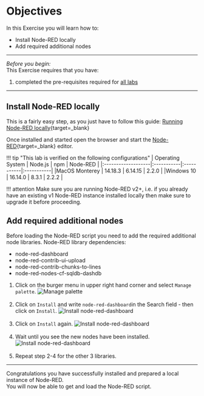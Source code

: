 # Objectives
In this Exercise you will learn how to:

* Install Node-RED locally
* Add required additional nodes

---
*Before you begin:*  
This Exercise requires that you have:

1. completed the pre-requisites required for [all labs](../prereqs)
 
---
##  Install Node-RED locally

This is a fairly easy step, as you just have to follow this guide:
[Running Node-RED locally](https://nodered.org/docs/getting-started/local){target=_blank}</br>

Once installed and started open the browser and start the [Node-RED](http://localhost:1880/){target=_blank} editor.</br>

!!! tip "This lab is verified on the following configurations"
    | Operating System   | Node.js    | npm        | Node-RED   |
    |:-------------------|:-----------|:-----------|:-----------|
    |MacOS Monterey      | 14.18.3    | 6.14.15    | 2.2.0      |
    |Windows 10          | 16.14.0    | 8.3.1      | 2.2.2      |

!!! attention
    Make sure you are running Node-RED v2+, i.e. if you already have an existing v1 Node-RED instance installed locally then make sure to upgrade it before proceeding.


##  Add required additional nodes

Before loading the Node-RED script you need to add the required additional node libraries.
Node-RED library dependencies:</br>
- node-red-dashboard</br>
- node-red-contrib-ui-upload</br>
- node-red-contrib-chunks-to-lines</br>
- node-red-nodes-cf-sqldb-dashdb</br>

1. Click on the burger menu in upper right hand corner and select `Manage palette`.
![Manage palette](/img/monitor_nodered_csv_importer_1.0/Setup_01.png)</br></br>
2. Click on `Install` and write `node-red-dashboard`in the Search field - then click on `Install`.
![Install node-red-dashboard](/img/monitor_nodered_csv_importer_1.0/Setup_02.png)</br></br>
3. Click on `Install` again.
![Install node-red-dashboard](/img/monitor_nodered_csv_importer_1.0/Setup_03.png)</br></br>
4. Wait until you see the new nodes have been installed.
![Install node-red-dashboard](/img/monitor_nodered_csv_importer_1.0/Setup_04.png)</br></br>
5. Repeat step 2-4 for the other 3 libraries.


---
Congratulations you have successfully installed and prepared a local instance of Node-RED.</br>
You will now be able to get and load the Node-RED script.